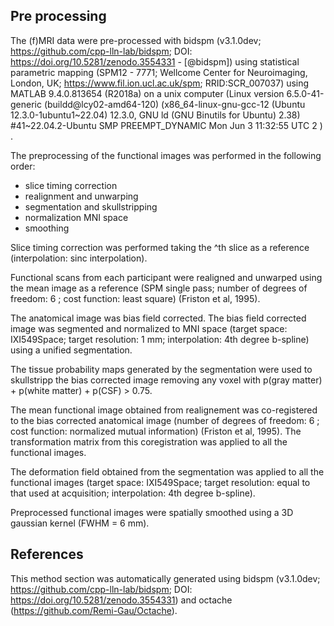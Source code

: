## Pre processing

The (f)MRI data were pre-processed with bidspm (v3.1.0dev; https://github.com/cpp-lln-lab/bidspm; DOI: https://doi.org/10.5281/zenodo.3554331 - [@bidspm])
using statistical parametric mapping
(SPM12 - 7771; Wellcome Center for Neuroimaging, London, UK;
https://www.fil.ion.ucl.ac.uk/spm; RRID:SCR_007037)
using MATLAB 9.4.0.813654 (R2018a)
on a unix computer (Linux version 6.5.0-41-generic (buildd@lcy02-amd64-120) (x86_64-linux-gnu-gcc-12 (Ubuntu 12.3.0-1ubuntu1~22.04) 12.3.0, GNU ld (GNU Binutils for Ubuntu) 2.38) #41~22.04.2-Ubuntu SMP PREEMPT_DYNAMIC Mon Jun  3 11:32:55 UTC 2
)
.


The preprocessing of the functional images was performed in the following order:
- slice timing correction
- realignment and unwarping
- segmentation and skullstripping
- normalization MNI space
- smoothing


Slice timing correction was performed
taking the ^th slice as a reference
(interpolation: sinc interpolation).

Functional scans from each participant were realigned and unwarped using the mean image as a reference
(SPM single pass; number of degrees of freedom: 6 ;
cost function: least square) (Friston et al, 1995).

The anatomical image was bias field corrected.
The bias field corrected image was segmented and normalized to
MNI space
(target space: IXI549Space;
target resolution: 1 mm;
interpolation: 4th degree b-spline)
using a unified segmentation.

The tissue probability maps generated by the segmentation
were used to skullstripp the bias corrected image removing any voxel with
p(gray matter) + p(white matter) + p(CSF) > 0.75.

The mean functional image obtained from realignement was co-registered to the
bias corrected anatomical image
(number of degrees of freedom: 6 ;
cost function: normalized mutual information)
(Friston et al, 1995).
The transformation matrix from this coregistration was applied to all the functional images.

The deformation field obtained from the segmentation was applied to all the functional images
(target space: IXI549Space;
target resolution: equal to that used at acquisition;
interpolation: 4th degree b-spline).

Preprocessed functional images were spatially smoothed using a 3D
gaussian kernel (FWHM = 6 mm).

## References

This method section was automatically generated using bidspm
(v3.1.0dev; https://github.com/cpp-lln-lab/bidspm; DOI: https://doi.org/10.5281/zenodo.3554331)
and octache (https://github.com/Remi-Gau/Octache).
